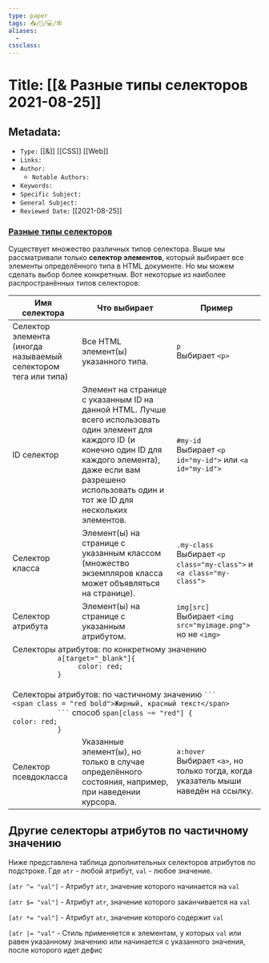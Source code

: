 ```yaml
---
type: paper
tags: 📥️/📜️/💻/🕸
aliases:
  - 
cssclass: 
---
```




# Title: **[[& Разные типы селекторов 2021-08-25]]**


## Metadata:

- `Type:` [[&]] [[CSS]] [[Web]]
- `Links:`
- `Author:` 
	- `Notable Authors:` 
- `Keywords:` 
- `Specific Subject:` 
- `General Subject:` 
- `Reviewed Date:` [[2021-08-25]]


### [Разные типы селекторов](https://developer.mozilla.org/ru/docs/Learn/Getting_started_with_the_web/CSS_basics#%D1%80%D0%B0%D0%B7%D0%BD%D1%8B%D0%B5_%D1%82%D0%B8%D0%BF%D1%8B_%D1%81%D0%B5%D0%BB%D0%B5%D0%BA%D1%82%D0%BE%D1%80%D0%BE%D0%B2 "Permalink to Разные типы селекторов")

Существует множество различных типов селектора. Выше мы рассматривали только **селектор элементов**, который выбирает все элементы определённого типа в HTML документе. Но мы можем сделать выбор более конкретным. Вот некоторые из наиболее распространённых типов селекторов:

<table class="standard-table">
 <thead>
  <tr>
   <th scope="col">Имя селектора</th>
   <th scope="col">Что выбирает</th>
   <th scope="col">Пример</th>
  </tr>
 </thead>
 <tbody>
  <tr>
   <td>Селектор элемента (иногда называемый селектором тега или типа)</td>
   <td>Все HTML элемент(ы) указанного типа.</td>
   <td><code>p</code><br>
    Выбирает <code>&lt;p&gt;</code></td>
  </tr>
  <tr>
   <td>ID селектор</td>
   <td>Элемент на странице с указанным ID на данной HTML. Лучше всего использовать один элемент для каждого ID (и конечно один ID для каждого элемента), даже если вам разрешено использовать один и тот же ID для нескольких элементов.</td>
   <td><code>#my-id</code><br>
    Выбирает <code>&lt;p id="my-id"&gt;</code> или <code>&lt;a id="my-id"&gt;</code></td>
  </tr>
  <tr>
   <td>Селектор класса</td>
   <td>Элемент(ы) на странице с указанным классом (множество экземпляров класса может объявляться на странице).</td>
   <td><code>.my-class</code><br>
    Выбирает <code>&lt;p class="my-class"&gt;</code> и <code>&lt;a class="my-class"&gt;</code></td>
  </tr>
  <tr>
   <td>Селектор атрибута</td>
   <td>Элемент(ы) на странице с указанным атрибутом.</td>
   <td><code>img[src]</code><br>
    Выбирает <code>&lt;img src="myimage.png"&gt;</code> но не <code>&lt;img&gt;</code></td>
  </tr>
   <tr>
	   <td colspan = 3>  Селекторы атрибутов: по конкретному значению <code>
		   a[target="_blank"]{  
				color: red;  
		   }
		    </code></td>
   </tr>
   <tr>
	   <td colspan = 3> Селекторы атрибутов: по частичному значению <code>```
&lt;span class = "red bold"&gt;Жирный, красный текст&lt;/span&gt;
		   ```</code> способ  <code>span[class ~= "red"] {  
color: red;  
		   }</code></td>
   </tr>
  <tr>
   <td>Селектор псевдокласса</td>
   <td>Указанные элемент(ы), но только в случае определённого состояния, например, при наведении курсора.</td>
   <td><code>a:hover</code><br>
    Выбирает <code>&lt;a&gt;</code>, но только тогда, когда указатель мыши наведён на ссылку.</td>
  </tr>
 </tbody>
</table>
 

## Другие селекторы атрибутов по частичному значению

Ниже представлена таблица дополнительных селекторов атрибутов по подстроке. Где `atr` - любой атрибут, `val` - любое значение.

`[atr ^= "val"]` - Атрибут `atr`, значение которого начинается на `val`

`[atr $= "val"]` - Атрибут `atr`, значение которого заканчивается на `val`

`[atr *= "val"]` - Атрибут `atr`, значение которого содержит `val`

`[atr |= "val"` - Стиль применяется к элементам, у которых `val` или равен указанному значению или начинается с указанного значения, после которого идет дефис



